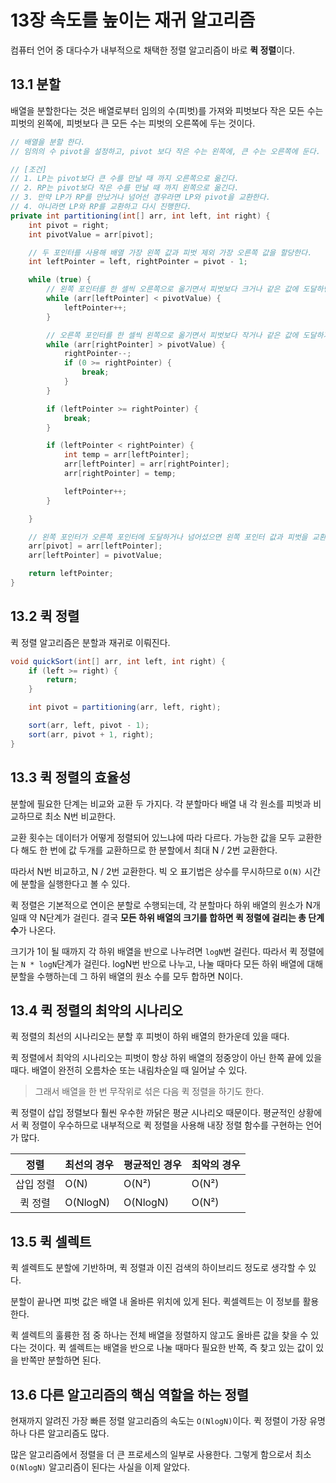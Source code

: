 # 13장 속도를 높이는 재귀 알고리즘

컴퓨터 언어 중 대다수가 내부적으로 채택한 정렬 알고리즘이 바로 **퀵 정렬**이다.

## 13.1 분할

배열을 분할한다는 것은 배열로부터 임의의 수(피벗)를 가져와 피벗보다 작은 모든 수는 피벗의 왼쪽에, 피벗보다 큰 모든 수는 피벗의 오른쪽에 두는 것이다.

```java
// 배열을 분할 한다.
// 임의의 수 pivot을 설정하고, pivot 보다 작은 수는 왼쪽에, 큰 수는 오른쪽에 둔다.

// [조건]
// 1. LP는 pivot보다 큰 수를 만날 때 까지 오른쪽으로 옮긴다.
// 2. RP는 pivot보다 작은 수를 만날 때 까지 왼쪽으로 옮긴다.
// 3. 만약 LP가 RP를 만났거나 넘어선 경우라면 LP와 pivot을 교환한다.
// 4. 아니라면 LP와 RP를 교환하고 다시 진행한다.
private int partitioning(int[] arr, int left, int right) {
    int pivot = right;
    int pivotValue = arr[pivot];

    // 두 포인터를 사용해 배열 가장 왼쪽 값과 피벗 제외 가장 오른쪽 값을 할당한다.
    int leftPointer = left, rightPointer = pivot - 1;

    while (true) {
        // 왼쪽 포인터를 한 셀씩 오른쪽으로 옮기면서 피벗보다 크거나 같은 값에 도달하면 멈춘다.
        while (arr[leftPointer] < pivotValue) {
            leftPointer++;
        }

        // 오른쪽 포인터를 한 셀씩 왼쪽으로 옮기면서 피벗보다 작거나 같은 값에 도달하거나, 배열 맨 앞에 도달하면 멈춘다.
        while (arr[rightPointer] > pivotValue) {
            rightPointer--;
            if (0 >= rightPointer) {
                break;
            }
        }

        if (leftPointer >= rightPointer) {
            break;
        }

        if (leftPointer < rightPointer) {
            int temp = arr[leftPointer];
            arr[leftPointer] = arr[rightPointer];
            arr[rightPointer] = temp;

            leftPointer++;
        }

    }

    // 왼쪽 포인터가 오른쪽 포인터에 도달하거나 넘어섰으면 왼쪽 포인터 값과 피벗을 교환한다.
    arr[pivot] = arr[leftPointer];
    arr[leftPointer] = pivotValue;

    return leftPointer;
}
```

## 13.2 퀵 정렬

퀵 정렬 알고리즘은 분할과 재귀로 이뤄진다.

```java
void quickSort(int[] arr, int left, int right) {
    if (left >= right) {
        return;
    }

    int pivot = partitioning(arr, left, right);

    sort(arr, left, pivot - 1);
    sort(arr, pivot + 1, right);
}
```

## 13.3 퀵 정렬의 효율성

분할에 필요한 단계는 비교와 교환 두 가지다. 각 분할마다 배열 내 각 원소를 피벗과 비교하므로 최소 N번 비교한다.

교환 횟수는 데이터가 어떻게 정렬되어 있느냐에 따라 다르다. 가능한 값을 모두 교환한다 해도 한 번에 값 두개를 교환하므로 한 분할에서 최대 N / 2번 교환한다.

따라서 N번 비교하고, N / 2번 교환한다. 빅 오 표기법은 상수를 무시하므로 `O(N)` 시간에 분할을 실행한다고 볼 수 있다.

퀵 정렬은 기본적으로 연이은 분할로 수행되는데, 각 분할마다 하위 배열의 원소가 N개 일때 약 N단계가 걸린다. 결국 **모든 하위 배열의 크기를 합하면 퀵 정렬에 걸리는 총 단계 수**가 나온다.

크기가 1이 될 때까지 각 하위 배열을 반으로 나누려면 `logN`번 걸린다. 따라서 퀵 정렬에는 `N * logN`단계가 걸린다. logN번 반으로 나누고, 나눌 때마다 모든 하위 배열에 대해 분할을 수행하는데 그 하위 배열의 원소 수를 모두 합하면 N이다.

## 13.4 퀵 정렬의 최악의 시나리오

퀵 정렬의 최선의 시나리오는 분할 후 피벗이 하위 배열의 한가운데 있을 때다.

퀵 정렬에서 최악의 시나리오는 피벗이 항상 하위 배열의 정중앙이 아닌 한쪽 끝에 있을 때다. 배열이 완전히 오름차순 또는 내림차순일 때 일어날 수 있다.

> 그래서 배열을 한 번 무작위로 섞은 다음 퀵 정렬을 하기도 한다.

퀵 정렬이 삽입 정렬보다 훨씬 우수한 까닭은 평균 시나리오 때문이다. 평균적인 상황에서 퀵 정렬이 우수하므로 내부적으로 퀵 정렬을 사용해 내장 정렬 함수를 구현하는 언어가 많다.

|   정렬    | 최선의 경우 | 평균적인 경우 | 최악의 경우 |
| :-------: | ----------- | ------------- | ----------- |
| 삽입 정렬 | O(N)        | O(N²)         | O(N²)       |
|  퀵 정렬  | O(NlogN)    | O(NlogN)      | O(N²)       |

## 13.5 퀵 셀렉트

퀵 셀렉트도 분할에 기반하며, 퀵 정렬과 이진 검색의 하이브리드 정도로 생각할 수 있다.

분할이 끝나면 피벗 값은 배열 내 올바른 위치에 있게 된다. 퀵셀렉트는 이 정보를 활용한다.

퀵 셀렉트의 훌륭한 점 중 하나는 전체 배열을 정렬하지 않고도 올바른 값을 찾을 수 있다는 것이다. 퀵 셀렉트는 배열을 반으로 나눌 때마다 필요한 반쪽, 즉 찾고 있는 값이 있을 반쪽만 분할하면 된다.

## 13.6 다른 알고리즘의 핵심 역할을 하는 정렬

현재까지 알려진 가장 빠른 정렬 알고리즘의 속도는 `O(NlogN)`이다. 퀵 정렬이 가장 유명하나 다른 알고리즘도 많다.

많은 알고리즘에서 정렬을 더 큰 프로세스의 일부로 사용한다. 그렇게 함으로서 최소 `O(NlogN)` 알고리즘이 된다는 사실을 이제 알았다.
